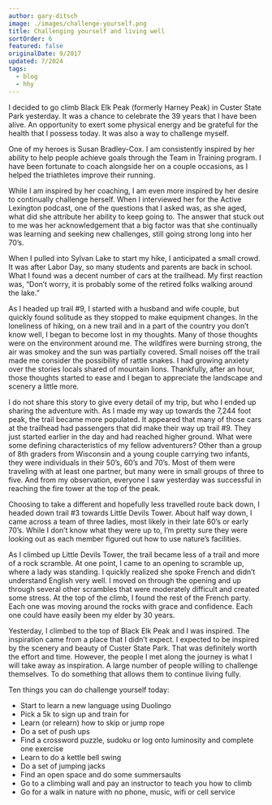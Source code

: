 ```yaml
---
author: gary-ditsch
image: ./images/challenge-yourself.png
title: Challenging yourself and living well
sortOrder: 6
featured: false
originalDate: 9/2017
updated: 7/2024
tags:
  - blog
  - hhy
---
```


I decided to go climb Black Elk Peak (formerly Harney Peak) in Custer State Park yesterday. It was a chance to celebrate the 39 years that I have been alive. An opportunity to exert some physical energy and be grateful for the health that I possess today. It was also a way to challenge myself.

One of my heroes is Susan Bradley-Cox. I am consistently inspired by her ability to help people achieve goals through the Team in Training program. I have been fortunate to coach alongside her on a couple occasions, as I helped the triathletes improve their running. 

While I am inspired by her coaching, I am even more inspired by her desire to continually challenge herself. When I interviewed her for the Active Lexington podcast, one of the questions that I asked was, as she aged, what did she attribute her ability to keep going to. The answer that stuck out to me was her acknowledgement that a big factor was that she continually was learning and seeking new challenges, still going strong long into her 70’s.

When I pulled into Sylvan Lake to start my hike, I anticipated a small crowd. It was after Labor Day, so many students and parents are back in school. What I found was a decent number of cars at the trailhead. My first reaction was, “Don’t worry, it is probably some of the retired folks walking around the lake.”

As I headed up trail #9, I started with a husband and wife couple, but quickly found solitude as they stopped to make equipment changes. In the loneliness of hiking, on a new trail and in a part of the country you don’t know well, I began to become lost in my thoughts. Many of those thoughts were on the environment around me. The wildfires were burning strong, the air was smokey and the sun was partially covered. Small noises off the trail made me consider the possibility of rattle snakes. I had growing anxiety over the stories locals shared of mountain lions. Thankfully, after an hour, those thoughts started to ease and I began to appreciate the landscape and scenery a little more.

I do not share this story to give every detail of my trip, but who I ended up sharing the adventure with. As I made my way up towards the 7,244 foot peak, the trail became more populated. It appeared that many of those cars at the trailhead had passengers that did make their way up trail #9. They just started earlier in the day and had reached higher ground. What were some defining characteristics of my fellow adventurers? Other than a group of 8th graders from Wisconsin and a young couple carrying two infants, they were individuals in their 50’s, 60’s and 70’s. Most of them were traveling with at least one partner, but many were in small groups of three to five. And from my observation, everyone I saw yesterday was successful in reaching the fire tower at the top of the peak.

Choosing to take a different and hopefully less travelled route back down, I headed down trail #3 towards Little Devils Tower. About half way down, I came across a team of three ladies, most likely in their late 60’s or early 70’s. While I don’t know what they were up to, I’m pretty sure they were looking out as each member figured out how to use nature’s facilities.

As I climbed up Little Devils Tower, the trail became less of a trail and more of a rock scramble. At one point, I came to an opening to scramble up, where a lady was standing. I quickly realized she spoke French and didn’t understand English very well. I moved on through the opening and up through several other scrambles that were moderately difficult and created some stress. At the top of the climb, I found the rest of the French party. Each one was moving around the rocks with grace and confidence. Each one could have easily been my elder by 30 years.

Yesterday, I climbed to the top of Black Elk Peak and I was inspired. The inspiration came from a place that I didn’t expect. I expected to be inspired by the scenery and beauty of Custer State Park. That was definitely worth the effort and time. However, the people I met along the journey is what I will take away as inspiration. A large number of people willing to challenge themselves. To do something that allows them to continue living fully.

Ten things you can do challenge yourself today:

- Start to learn a new language using Duolingo
- Pick a 5k to sign up and train for
- Learn (or relearn) how to skip or jump rope
- Do a set of push ups
- Find a crossword puzzle, sudoku or log onto luminosity and complete one exercise
- Learn to do a kettle bell swing
- Do a set of jumping jacks
- Find an open space and do some summersaults
- Go to a climbing wall and pay an instructor to teach you how to climb
- Go for a walk in nature with no phone, music, wifi or cell service